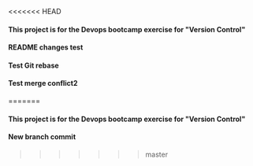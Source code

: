 <<<<<<< HEAD
#### This project is for the Devops bootcamp exercise for "Version Control" 
#### README changes test
#### Test Git rebase
#### Test merge conflict2
=======
#### This project is for the Devops bootcamp exercise for "Version Control"
#### New branch commit
>>>>>>> master
